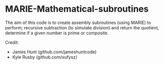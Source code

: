# MARIE-Mathematical-subroutines
The aim of this code is to create assembly subroutines (using MARIE) to perform; recursive subtraction (to simulate division) and return the quotient, determine if a given number is prime or composite.

Credit:
- James Hunt (github.com/jameshuntcode)
- Kyle Rusby (github.com/xufysz)
